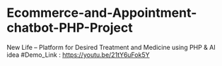 # Ecommerce-and-Appointment-chatbot-PHP-Project
New Life – Platform for Desired Treatment and Medicine using PHP &amp; AI idea
#Demo_Link : https://youtu.be/21tY6uFok5Y
